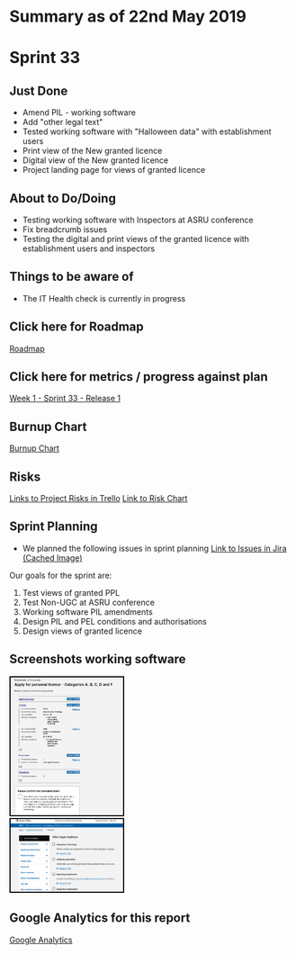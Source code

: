 # Summary as of 22nd May 2019 

# Sprint 33

## Just Done
* Amend PIL - working software
* Add "other legal text"
* Tested working software with "Halloween data" with establishment users
* Print view of the New granted licence
* Digital view of the New granted licence
* Project landing page for views of granted licence

## About to Do/Doing
* Testing working software with Inspectors at ASRU conference
* Fix breadcrumb issues
* Testing the digital and print views of the granted licence with establishment users and inspectors 

## Things to be aware of
* The IT Health check is currently in progress 

## Click here for Roadmap
[Roadmap](graphs/HumanFontReleasePlan22052019.png)

## Click here for metrics / progress against plan
[Week 1 - Sprint 33 - Release 1](graphs/progress22052019.png)

## Burnup Chart

[Burnup Chart](burnup22052019.md)

## Risks
[Links to Project Risks in Trello](https://trello.com/b/VuFuCL7t/risk-register-and-kpis-asl-delivery) 
[Link to Risk Chart](graphs/risk22052019.png)

## Sprint Planning
* We planned the following issues in sprint planning [Link to Issues in Jira](https://jira.digital.homeoffice.gov.uk/secure/RapidBoard.jspa?rapidView=261)    [\(Cached Image\)](graphs/sprint22052019.png)

Our goals for the sprint are:
1. Test views of granted PPL 
2. Test Non-UGC at ASRU conference 
3. Working software PIL amendments 
4. Design PIL and PEL conditions and authorisations 
5. Design views of granted licence

## Screenshots working software 
<a href="graphs/edwin.png"><img src="graphs/edwin.png" alt="HTML5 Icon" width="200" style="border:2px solid black"></a>
<br>
<a href="graphs/trevor.png"><img src="graphs/trevor.png" alt="HTML5 Icon" width="200" style="border:2px solid black"></a>
<br>

## Google Analytics for this report
[Google Analytics](graphs/GA22052019.jpg)

